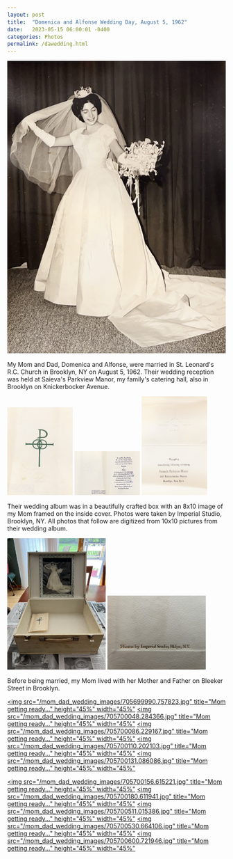 ```yaml
---
layout: post
title:  "Domenica and Alfonse Wedding Day, August 5, 1962"
date:   2023-05-15 06:00:01 -0400
categories: Photos
permalink: /dawedding.html
---
```


![Domenica Saieva (nee Profito)](/mom_dad_wedding_images/705702162.033569.jpg "Domenica Saieva (nee Profito)")

My Mom and Dad, Domenica and Alfonse, were married in St. Leonard's R.C. Church in Brooklyn, NY on August 5, 1962.
Their wedding reception was held at Saieva's Parkview Manor, my family's catering hall, also in Brooklyn on Knickerbocker Avenue.

[<img src="/mom_dad_wedding_images/705701779.248657.jpg" title="Wedding Invitation Cover" height="30%" width="30%">](https://saieva.com/mom_dad_wedding_images/705701779.248657.jpg)
[<img src="/mom_dad_wedding_images/705701802.383079.jpg" title="Wedding Ceremony Invitation" height="30%" width="30%">](https://saieva.com/mom_dad_wedding_images/705701802.383079.jpg)
[<img src="/mom_dad_wedding_images/705701830.020159.jpg" title="Wedding Receiption Invitation" height="30%" width="30%">](https://saieva.com/mom_dad_wedding_images/705701830.020159.jpg)

Their wedding album was in a beautifully crafted box with an 8x10 image of my Mom framed on the inside cover.
Photos were taken by Imperial Studio, Brooklyn, NY. All photos that follow are digitized from 10x10 pictures
from their wedding album.

[<img src="/mom_dad_wedding_images/IMG_2899.jpeg" height="45%" width="45%">](https://saieva.com/mom_dad_wedding_images/IMG_2899.jpeg)
[<img src="/mom_dad_wedding_images/IMG_2907.jpeg" height="45%" width="45%">](https://saieva.com/mom_dad_wedding_images/IMG_2907.jpeg)

Before being married, my Mom lived with her Mother and Father on Bleeker Street in Brooklyn.

[<img src="/mom_dad_wedding_images/705699990.757823.jpg" title="Mom getting ready..." height="45%" width="45%"](https://saieva.com/mom_dad_wedding_images/705699990.757823.jpg)
[<img src="/mom_dad_wedding_images/705700048.284366.jpg" title="Mom getting ready..." height="45%" width="45%"](https://saieva.com/mom_dad_wedding_images/705700048.284366.jpg)
[<img src="/mom_dad_wedding_images/705700086.229167.jpg" title="Mom getting ready..." height="45%" width="45%"](https://saieva.com/mom_dad_wedding_images/705700086.229167.jpg)
[<img src="/mom_dad_wedding_images/705700110.202103.jpg" title="Mom getting ready..." height="45%" width="45%"](https://saieva.com/mom_dad_wedding_images/705700110.202103.jpg)
[<img src="/mom_dad_wedding_images/705700131.086086.jpg" title="Mom getting ready..." height="45%" width="45%"](https://saieva.com/mom_dad_wedding_images/705700131.086086.jpg)

[<img src="/mom_dad_wedding_images/705700156.615221.jpg" title="Mom getting ready..." height="45%" width="45%"](https://saieva.com/mom_dad_wedding_images/705700156.615221.jpg)
[<img src="/mom_dad_wedding_images/705700180.611941.jpg" title="Mom getting ready..." height="45%" width="45%"](https://saieva.com/mom_dad_wedding_images/705700180.611941.jpg)
[<img src="/mom_dad_wedding_images/705700511.015386.jpg" title="Mom getting ready..." height="45%" width="45%"](https://saieva.com/mom_dad_wedding_images/705700511.015386.jpg)
[<img src="/mom_dad_wedding_images/705700530.664106.jpg" title="Mom getting ready..." height="45%" width="45%"](https://saieva.com/mom_dad_wedding_images/705700530.664106.jpg)
[<img src="/mom_dad_wedding_images/705700600.721946.jpg" title="Mom getting ready..." height="45%" width="45%"](https://saieva.com/mom_dad_wedding_images/705700600.721946.jpg)

